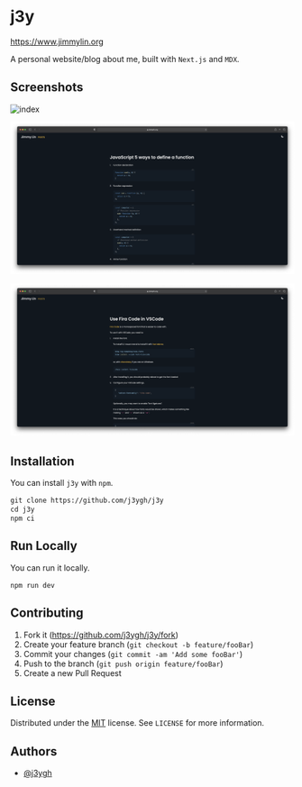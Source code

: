 # j3y

https://www.jimmylin.org

A personal website/blog about me, built with `Next.js` and `MDX`.

## Screenshots

![index](https://github.com/j3ygh/j3y/blob/main/.docs/images/index.png)

![post1](https://github.com/j3ygh/j3y/blob/main/.docs/images/post1.png)

![post2](https://github.com/j3ygh/j3y/blob/main/.docs/images/post2.png)

## Installation

You can install `j3y` with `npm`.

```
git clone https://github.com/j3ygh/j3y
cd j3y
npm ci
```

## Run Locally

You can run it locally.

```
npm run dev
```

## Contributing

1. Fork it (<https://github.com/j3ygh/j3y/fork>)
2. Create your feature branch (`git checkout -b feature/fooBar`)
3. Commit your changes (`git commit -am 'Add some fooBar'`)
4. Push to the branch (`git push origin feature/fooBar`)
5. Create a new Pull Request

## License

Distributed under the [MIT](https://choosealicense.com/licenses/mit/) license. See `LICENSE` for more information.

## Authors

- [@j3ygh](https://www.github.com/j3ygh)
